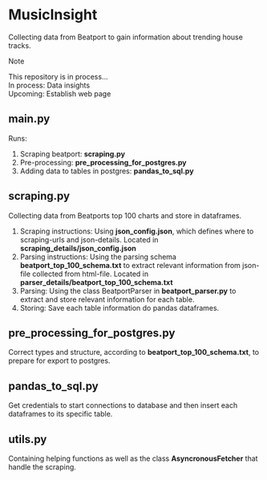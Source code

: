 # MusicInsight
Collecting data from Beatport to gain information about trending house tracks. 

> [!NOTE]
This repository is in process...<br>
In process: Data insights<br>
Upcoming: Establish web page

## main.py
Runs: 
1. Scraping beatport: **scraping.py**
2. Pre-processing: **pre_processing_for_postgres.py**
3. Adding data to tables in postgres: **pandas_to_sql.py**

## scraping.py 
Collecting data from Beatports top 100 charts and store in dataframes. 
1. Scraping instructions: Using **json_config.json**, which defines where to scraping-urls and json-details. Located in **scraping_details/json_config.json**
2. Parsing instructions: Using the parsing schema **beatport_top_100_schema.txt** to extract relevant information from json-file collected from html-file. Located in **parser_details/beatport_top_100_schema.txt**
3. Parsing: Using the class BeatportParser in **beatport_parser.py** to extract and store relevant information for each table.
4. Storing: Save each table information do pandas dataframes. 

## pre_processing_for_postgres.py
Correct types and structure, according to **beatport_top_100_schema.txt**, to prepare for export to postgres. 

## pandas_to_sql.py
Get credentials to start connections to database and then insert each dataframes to its specific table.

## utils.py
Containing helping functions as well as the class **AsyncronousFetcher** that handle the scraping. 
